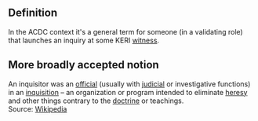 ## Definition
In the ACDC context it's a general term for someone (in a validating role) that launches an inquiry at some KERI [witness](witness).

## More broadly accepted notion

An inquisitor was an [official](https://en.wikipedia.org/wiki/Official) (usually with [judicial](https://en.wikipedia.org/wiki/Judicial) or investigative functions) in an [inquisition](https://en.wikipedia.org/wiki/Inquisition) – an organization or program intended to eliminate [heresy](https://en.wikipedia.org/wiki/Heresy) and other things contrary to the [doctrine](https://en.wikipedia.org/wiki/Doctrine) or teachings.\
Source: [Wikipedia](https://en.wikipedia.org/wiki/Inquisitor)
